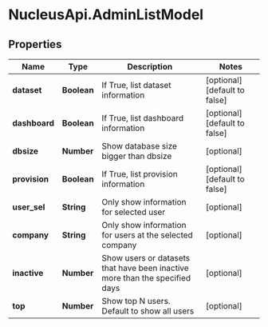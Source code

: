 # NucleusApi.AdminListModel

## Properties
Name | Type | Description | Notes
------------ | ------------- | ------------- | -------------
**dataset** | **Boolean** | If True, list dataset information | [optional] [default to false]
**dashboard** | **Boolean** | If True, list dashboard information | [optional] [default to false]
**dbsize** | **Number** | Show database size bigger than dbsize | [optional] 
**provision** | **Boolean** | If True, list provision information | [optional] [default to false]
**user_sel** | **String** | Only show information for selected user | [optional] 
**company** | **String** | Only show information for users at the selected company | [optional] 
**inactive** | **Number** | Show users or datasets that have been inactive more than the specified days  | [optional] 
**top** | **Number** | Show top N users. Default to show all users | [optional] 


